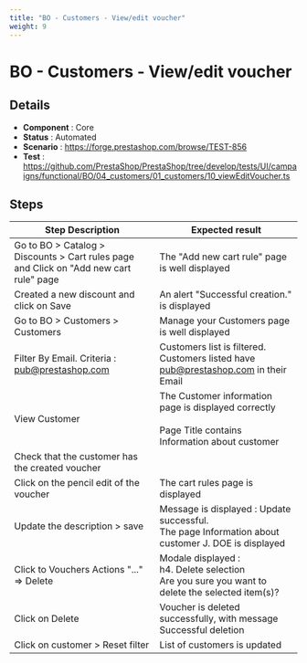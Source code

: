 ```yaml
---
title: "BO - Customers - View/edit voucher"
weight: 9
---
```


# BO - Customers - View/edit voucher
## Details
* **Component** : Core
* **Status** : Automated
* **Scenario** : https://forge.prestashop.com/browse/TEST-856
* **Test** : https://github.com/PrestaShop/PrestaShop/tree/develop/tests/UI/campaigns/functional/BO/04_customers/01_customers/10_viewEditVoucher.ts

## Steps
| Step Description | Expected result |
| ----- | ----- |
| Go to BO > Catalog > Discounts > Cart rules page and Click on "Add new cart rule" page | The "Add new cart rule" page is well displayed |
| Created a new discount and click on Save | An alert "Successful creation." is displayed |
| Go to BO > Customers > Customers | Manage your Customers page is well displayed |
| Filter By Email. Criteria : pub@prestashop.com | Customers list is filtered. Customers listed have pub@prestashop.com in their Email |
| View Customer | The Customer information page is displayed correctly<br><br>Page Title contains Information about customer |
| Check that the customer has the created voucher |  |
| Click on the pencil edit of the voucher | The cart rules page is displayed |
| Update the description > save | Message is displayed : Update successful.<br>The page Information about customer J. DOE is displayed |
| Click to Vouchers Actions "..." => Delete | Modale displayed : <br>h4. Delete selection<br>Are you sure you want to delete the selected item(s)? |
| Click on Delete | Voucher is deleted successfully, with message Successful deletion |
| Click on customer > Reset filter | List of customers is updated |